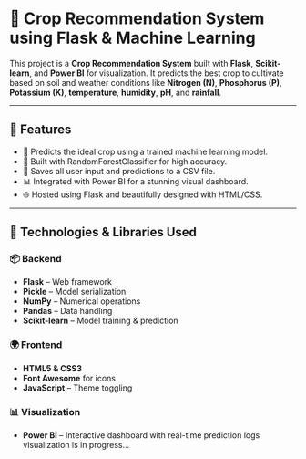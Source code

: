 # 🌱 Crop Recommendation System using Flask & Machine Learning

This project is a **Crop Recommendation System** built with **Flask**, **Scikit-learn**, and **Power BI** for visualization. It predicts the best crop to cultivate based on soil and weather conditions like **Nitrogen (N)**, **Phosphorus (P)**, **Potassium (K)**, **temperature**, **humidity**, **pH**, and **rainfall**.

---

## 🚀 Features

- 🔮 Predicts the ideal crop using a trained machine learning model.
- 🧠 Built with RandomForestClassifier for high accuracy.
- 📂 Saves all user input and predictions to a CSV file.
- 📊 Integrated with Power BI for a stunning visual dashboard.
- 🌐 Hosted using Flask and beautifully designed with HTML/CSS.

---

## 🧪 Technologies & Libraries Used

### 📦 Backend
- **Flask** – Web framework
- **Pickle** – Model serialization
- **NumPy** – Numerical operations
- **Pandas** – Data handling
- **Scikit-learn** – Model training & prediction

### 🌍 Frontend
- **HTML5 & CSS3**
- **Font Awesome** for icons
- **JavaScript** – Theme toggling

### 📊 Visualization
- **Power BI** – Interactive dashboard with real-time prediction logs
visualization is in progress...

